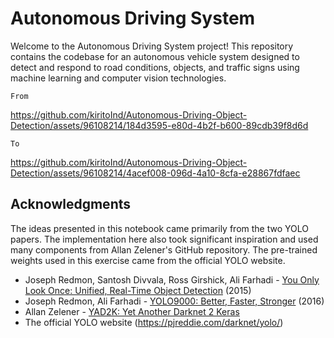 # Autonomous Driving System

Welcome to the Autonomous Driving System project! This repository contains the codebase for an autonomous vehicle system designed to detect and respond to road conditions, objects, and traffic signs using machine learning and computer vision technologies.

```From```

https://github.com/kiritoInd/Autonomous-Driving-Object-Detection/assets/96108214/184d3595-e80d-4b2f-b600-89cdb39f8d6d

```To```

https://github.com/kiritoInd/Autonomous-Driving-Object-Detection/assets/96108214/4acef008-096d-4a10-8cfa-e28867fdfaec



## Acknowledgments

The ideas presented in this notebook came primarily from the two YOLO papers. The implementation here also took significant inspiration and used many components from Allan Zelener's GitHub repository. The pre-trained weights used in this exercise came from the official YOLO website. 
- Joseph Redmon, Santosh Divvala, Ross Girshick, Ali Farhadi - [You Only Look Once: Unified, Real-Time Object Detection](https://arxiv.org/abs/1506.02640) (2015)
- Joseph Redmon, Ali Farhadi - [YOLO9000: Better, Faster, Stronger](https://arxiv.org/abs/1612.08242) (2016)
- Allan Zelener - [YAD2K: Yet Another Darknet 2 Keras](https://github.com/allanzelener/YAD2K)
- The official YOLO website (https://pjreddie.com/darknet/yolo/) 


